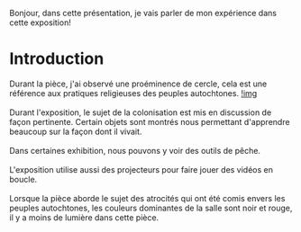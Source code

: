 Bonjour, dans cette présentation, je vais parler de mon expérience dans cette exposition!
#  Introduction
Durant la pièce, j'ai observé une proéminence de cercle, cela est une référence aux pratiques religieuses des peuples autochtones.
[!img](img/20240323_171127036_iOS.png)
\
\
Durant l'exposition, le sujet de la colonisation est mis en discussion de façon pertinente. Certain objets sont montrés nous permettant d'apprendre beaucoup sur la façon dont il vivait.
\
\
Dans certaines exhibition, nous pouvons y voir des outils de pêche. 
\
\
L'exposition utilise aussi des projecteurs pour faire jouer des vidéos en boucle. 
\
\
Lorsque la pièce aborde le sujet des atrocités qui ont été comis envers les peuples autochtones, les couleurs dominantes de la salle sont noir et rouge, il y a moins de lumière dans cette pièce. 
